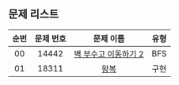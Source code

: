## 문제 리스트

|          순번          |       문제 번호         |        문제 이름         |        유형         |
| :-----: | :-----: | :-----: | :-----: | 
| 00 | 14442 | <a href="https://www.acmicpc.net/problem/14442">벽 부수고 이동하기 2</a> | BFS |
| 01 | 18311 | <a href="https://www.acmicpc.net/problem/18311">왕복</a> | 구현 |